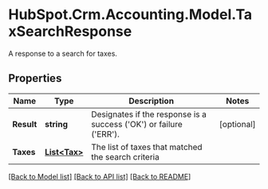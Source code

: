 # HubSpot.Crm.Accounting.Model.TaxSearchResponse
A response to a search for taxes.

## Properties

Name | Type | Description | Notes
------------ | ------------- | ------------- | -------------
**Result** | **string** | Designates if the response is a success (&#39;OK&#39;) or failure (&#39;ERR&#39;). | [optional] 
**Taxes** | [**List&lt;Tax&gt;**](Tax.md) | The list of taxes that matched the search criteria | 

[[Back to Model list]](../README.md#documentation-for-models) [[Back to API list]](../README.md#documentation-for-api-endpoints) [[Back to README]](../README.md)

